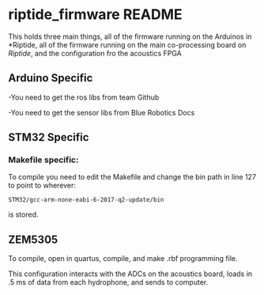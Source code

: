 # riptide_firmware README

This holds three main things, all of the firmware running on the Arduinos in *Riptide, all of the firmware running on the main co-processing board on *Riptide*, and the configuration fro the acoustics FPGA

## Arduino Specific

-You need to get the ros libs from team Github

-You need to get the sensor libs from Blue Robotics Docs

## STM32 Specific
### Makefile specific:
To compile you need to edit the Makefile and change the bin path in line 127 to point to wherever:

`STM32/gcc-arm-none-eabi-6-2017-q2-update/bin`

is stored. 

## ZEM5305
To compile, open in quartus, compile, and make .rbf programming file.

This configuration interacts with the ADCs on the acoustics board, loads in .5 ms of data from each hydrophone, and sends to computer.
